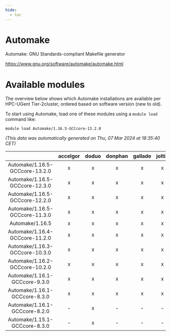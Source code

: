 ```yaml
---
hide:
  - toc
---
```


Automake
========


Automake: GNU Standards-compliant Makefile generator

https://www.gnu.org/software/automake/automake.html
# Available modules


The overview below shows which Automake installations are available per HPC-UGent Tier-2cluster, ordered based on software version (new to old).

To start using Automake, load one of these modules using a `module load` command like:

```shell
module load Automake/1.16.5-GCCcore-13.2.0
```

*(This data was automatically generated on Thu, 07 Mar 2024 at 18:35:40 CET)*  

| |accelgor|doduo|donphan|gallade|joltik|skitty|
| :---: | :---: | :---: | :---: | :---: | :---: | :---: |
|Automake/1.16.5-GCCcore-13.2.0|x|x|x|x|x|x|
|Automake/1.16.5-GCCcore-12.3.0|x|x|x|x|x|x|
|Automake/1.16.5-GCCcore-12.2.0|x|x|x|x|x|x|
|Automake/1.16.5-GCCcore-11.3.0|x|x|x|x|x|x|
|Automake/1.16.5|x|x|x|x|x|x|
|Automake/1.16.4-GCCcore-11.2.0|x|x|x|x|x|x|
|Automake/1.16.3-GCCcore-10.3.0|x|x|x|x|x|x|
|Automake/1.16.2-GCCcore-10.2.0|x|x|x|x|x|x|
|Automake/1.16.1-GCCcore-9.3.0|x|x|x|x|x|x|
|Automake/1.16.1-GCCcore-8.3.0|x|x|x|x|x|x|
|Automake/1.16.1-GCCcore-8.2.0|-|x|-|-|-|-|
|Automake/1.15.1-GCCcore-8.3.0|-|x|-|-|-|x|
